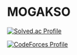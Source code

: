 # MOGAKSO

[![Solved.ac Profile](http://mazassumnida.wtf/api/v2/generate_badge?boj=sungsu0718)](https://solved.ac/sungsu0718`/)

[![CodeForces Profile](https://cf.leed.at?id={yeondujipsa})](https://codeforces.com/profile/{yeondujipsa})
